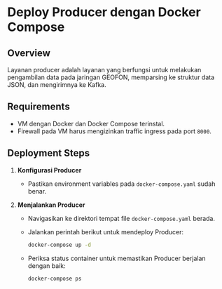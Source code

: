 # Deploy Producer dengan Docker Compose

## Overview

Layanan producer adalah layanan yang berfungsi untuk melakukan pengambilan data pada jaringan GEOFON, memparsing ke struktur data JSON, dan mengirimnya ke Kafka.

## Requirements

- VM dengan Docker dan Docker Compose terinstal.
- Firewall pada VM harus mengizinkan traffic ingress pada port `8000`.

## Deployment Steps

1. **Konfigurasi Producer**

   - Pastikan environment variables pada `docker-compose.yaml` sudah benar.

2. **Menjalankan Producer**

   - Navigasikan ke direktori tempat file `docker-compose.yaml` berada.
   - Jalankan perintah berikut untuk mendeploy Producer:

     ```sh
     docker-compose up -d
     ```

   - Periksa status container untuk memastikan Producer berjalan dengan baik:

     ```sh
     docker-compose ps
     ```
